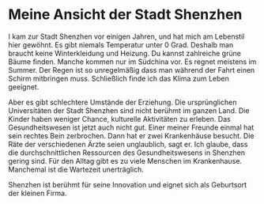# Meine Ansicht der Stadt Shenzhen

I kam zur Stadt Shenzhen vor einigen Jahren, und hat mich am Lebenstil hier gewöhnt.
Es gibt niemals Temperatur unter 0 Grad. Deshalb man braucht keine Winterkleidung und Heizung.
Du kannst zahlreiche grüne Bäume finden. Manche kommen nur im Südchina vor.
Es regnet meistens im Summer. Der Regen ist so unregelmäßig dass man während der Fahrt einen Schirm mitbringen muss. Schließlich finde ich das Klima zum Leben geeignet.

Aber es gibt schlechtere Umstände der Erziehung. Die ursprünglichen Universitäten der Stadt Shenzhen 
sind nicht berühmt im ganzen Land. Die Kinder haben weniger Chance, kulturelle Aktivitäten zu erleben.
Das Gesundheitswesen ist jetzt auch nicht gut. Einer meiner Freunde einmal hat
sein rechtes Bein zerbrochen. Dann hat er zwei Krankenhäuse besucht. Die Räte der verschiedenen
Ärzte seien unglaublich, sagt er. Ich glaube, dass die durchschnittlichen Ressourcen des Gesundheitswesens in Shenzhen gering sind. Für den Alltag gibt es zu viele Menschen im Krankenhause.
Manchemal ist die Wartezeit unerträglich.

Shenzhen ist berühmt für seine Innovation und eignet sich als Geburtsort der kleinen Firma.
